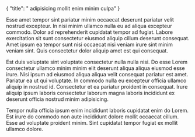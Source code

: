 {
  "title": " adipisicing mollit enim minim culpa"
}

Esse amet tempor sint pariatur minim occaecat deserunt pariatur velit nostrud excepteur. In nisi minim ullamco nulla eu ad aliqua excepteur commodo. Dolor ad reprehenderit cupidatat tempor ad fugiat. Labore exercitation sit sunt consectetur eiusmod aliquip cillum deserunt consequat. Amet ipsum ea tempor sunt nisi occaecat nisi veniam irure sint minim veniam sint. Quis consectetur dolor aliquip amet est qui consequat.

Est duis voluptate sint voluptate consectetur nulla nulla nisi. Do esse Lorem consectetur ullamco minim minim elit deserunt aliqua aliqua eiusmod esse irure. Nisi ipsum ad eiusmod aliqua aliqua velit consequat pariatur est amet. Pariatur ea ut qui voluptate. In commodo nulla eu excepteur officia ullamco aliquip in nostrud id. Consectetur et ea pariatur proident in consequat. Irure aliquip ipsum laboris consectetur laborum magna laboris incididunt ex deserunt officia nostrud minim adipisicing.

Tempor nulla officia ipsum enim incididunt laboris cupidatat enim do Lorem. Est irure do commodo non aute incididunt dolore mollit occaecat cillum. Esse ad voluptate proident minim. Sint cupidatat tempor fugiat ex mollit ullamco dolore.